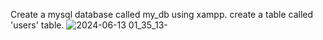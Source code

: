 Create a mysql database called my_db using xampp.
create a table called 'users' table.
![2024-06-13 01_35_13-](https://github.com/bbi197/multi-user-login/assets/70542185/ca4e49e6-e35b-4cfa-adf5-a417c8ee99fd)
